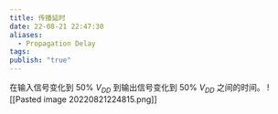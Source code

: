 ```yaml
---
title: 传播延时
date: 22-08-21 22:47:30
aliases:
  - Propagation Delay
tags: 
publish: "true"
---
```

在输入信号变化到 50% $V_{DD}$ 到输出信号变化到 50% $V_{DD}$ 之间的时间。
![[Pasted image 20220821224815.png]]

